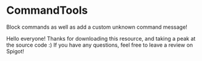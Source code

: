 # CommandTools
Block commands as well as add a custom unknown command message!

Hello everyone! Thanks for downloading this resource, and taking a peak at the source code :) If you have any questions, feel free to leave a review on Spigot!
